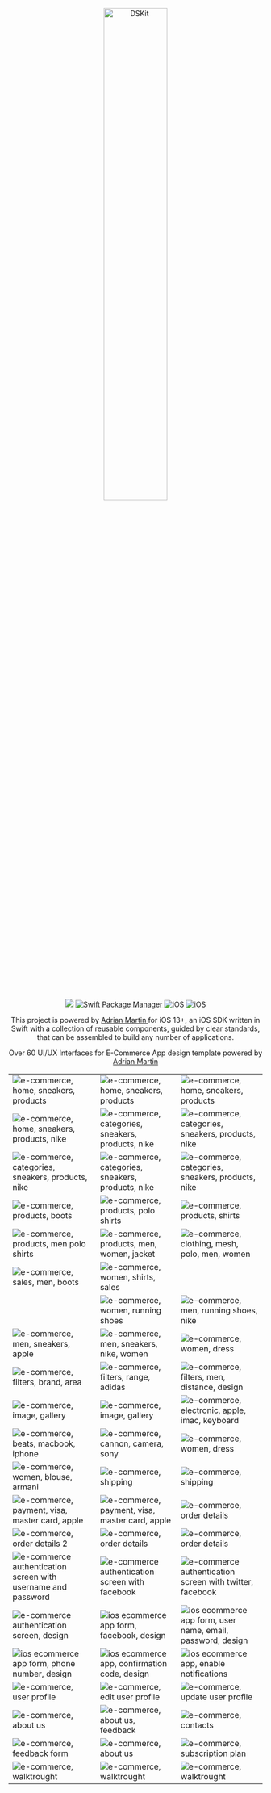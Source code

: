 
<p align="center">
    <img src="https://d33wubrfki0l68.cloudfront.net/ccdd1f46a6a8a919991bc3fc4ef832393ee4d6b2/1db7e/images/app/ecommerce-demo-app.png" width="50%" alt="DSKit"/>
</p>
<p align="center">
    <img src="https://img.shields.io/badge/Swift-5.5-brightgreen.svg" />
    <a href="https://swift.org/package-manager">
        <img src="https://img.shields.io/badge/spm-compatible-brightgreen.svg?style=flat" alt="Swift Package Manager" />
    </a>
    <img src="https://img.shields.io/badge/iOS-13+-brightgreen.svg?style=flat" alt="iOS"/>
    <img src="https://circleci.com/gh/imodeveloperlab/dskit/tree/main.svg?style=shield" alt="iOS"/>
</p>


<p align="center">
This project is powered by <a href="https://github.com/admin-0123"> Adrian Martin </a> for iOS 13+, an iOS SDK written in Swift with a collection of reusable components, guided by clear standards, that can be assembled to build any number of applications.
</p>
<p align="center">    
Over 60 UI/UX Interfaces for E-Commerce App design template powered by <a href="https://github.com/admin-0123"> Adrian Martin </a>
</p>

<table>
    <tr>
      <td><img src="https://d33wubrfki0l68.cloudfront.net/a7e99e6de427485a3281a9d0b468e3f1404c4fc4/b7d72/images/demo/ecommerce/ecommerce-design18.png" class="img-fluid rounded work-image" alt="e-commerce, home, sneakers, products"></td> 
      <td><img src="https://d33wubrfki0l68.cloudfront.net/7ddb3194daf93b4797f6fd16c52742f1ec518d1a/3e1ff/images/demo/ecommerce/ecommerce-design19.png" class="img-fluid rounded work-image" alt="e-commerce, home, sneakers, products"></td>
      <td><img src="https://d33wubrfki0l68.cloudfront.net/7fc5a774ae091677f957c45ae14fc2aae34c1523/21740/images/demo/ecommerce/ecommerce-design20.png" class="img-fluid rounded work-image" alt="e-commerce, home, sneakers, products"></td>
    </tr>
    <tr>
      <td><img src="https://d33wubrfki0l68.cloudfront.net/9ae63d9147c4c91fd773f66864eb1a6d221f2ffa/98067/images/demo/ecommerce/ecommerce-design21.png" class="img-fluid rounded work-image" alt="e-commerce, home, sneakers, products, nike"></td> 
      <td><img src="https://d33wubrfki0l68.cloudfront.net/30eb761c2d1888db3a634a1a67aa542114ed5eb7/3e8e4/images/demo/ecommerce/ecommerce-design22.png" class="img-fluid rounded work-image" alt="e-commerce, categories, sneakers, products, nike"></td>
      <td><img src="https://d33wubrfki0l68.cloudfront.net/c982941fcf027d4f4c5f017555cd2ac45400e9e8/44488/images/demo/ecommerce/ecommerce-design23.png" class="img-fluid rounded work-image" alt="e-commerce, categories, sneakers, products, nike"></td>
    </tr>
    <tr>
      <td><img src="https://d33wubrfki0l68.cloudfront.net/2bbb9d32d55fb60a0483041749f921b98d316c88/e8bda/images/demo/ecommerce/ecommerce-design24.png" class="img-fluid rounded work-image" alt="e-commerce, categories, sneakers, products, nike"></td> 
      <td><img src="https://d33wubrfki0l68.cloudfront.net/de68fea5672f6f0025d9230643abf80f016957b9/acd61/images/demo/ecommerce/ecommerce-design25.png" class="img-fluid rounded work-image" alt="e-commerce, categories, sneakers, products, nike"></td>
      <td><img src="https://d33wubrfki0l68.cloudfront.net/995acacef2fc63d52ee9513616e89d2b71c749b3/8e7e3/images/demo/ecommerce/ecommerce-design26.png" class="img-fluid rounded work-image" alt="e-commerce, categories, sneakers, products, nike"></td>
    </tr>
    <tr>
      <td><img src="https://d33wubrfki0l68.cloudfront.net/b2c73df82a8a6295e6e39aa7ca118278c548d082/2c61b/images/demo/ecommerce/ecommerce-design27.png" class="img-fluid rounded work-image" alt="e-commerce, products, boots"></td> 
      <td><img src="https://d33wubrfki0l68.cloudfront.net/76df0f3caa278e77bfebdc5d29191ecc537bc14c/a47eb/images/demo/ecommerce/ecommerce-design28.png" class="img-fluid rounded work-image" alt="e-commerce, products, polo shirts"></td>
      <td><img src="https://d33wubrfki0l68.cloudfront.net/093c93aab1cdb4ae1882fe3eeb9f265d73f6a979/00452/images/demo/ecommerce/ecommerce-design29.png" class="img-fluid rounded work-image" alt="e-commerce, products, shirts"></td>
    </tr>
    <tr>
      <td><img src="https://d33wubrfki0l68.cloudfront.net/33345f61f1ed19294c2616bcc4f3c160f8e9c935/17488/images/demo/ecommerce/ecommerce-design30.png" class="img-fluid rounded work-image" alt="e-commerce, products, men polo shirts"></td> 
      <td><img src="https://d33wubrfki0l68.cloudfront.net/b3f4e1ea76f058f3c375c7abd0766da48d436fa2/7c643/images/demo/ecommerce/ecommerce-design31.png" class="img-fluid rounded work-image" alt="e-commerce, products, men, women, jacket"></td>
      <td><img src="https://d33wubrfki0l68.cloudfront.net/e526a568d4fc28da5e995bf7dcb251452f7ab52b/90b25/images/demo/ecommerce/ecommerce-design33.png" class="img-fluid rounded work-image" alt="e-commerce, clothing, mesh, polo, men, women"></td>
    </tr>
    <tr>
      <td><img src="https://d33wubrfki0l68.cloudfront.net/0804e15f28867a5466eb27ab1b43880f502093ad/afcfb/images/demo/ecommerce/ecommerce-design34.png" class="img-fluid rounded work-image" alt="e-commerce, sales, men, boots"></td> 
      <td><img src="https://d33wubrfki0l68.cloudfront.net/a182740821794afb46d4a22aae3018ffb85d80c6/81ae0/images/demo/ecommerce/ecommerce-design35.png" class="img-fluid rounded work-image" alt="e-commerce, women, shirts, sales"></td>
      <td><img src="https://d33wubrfki0l68.cloudfront.net/0afe94547402e2e25a0dbc9638820f8feea175e6/21b42/images/demo/ecommerce/ecommerce-design58.png" class="img-fluid rounded work-image" alt=""></td>
    </tr>
    <tr>
      <td><img src="https://d33wubrfki0l68.cloudfront.net/3170bfb59e776bef35bddda8fe4c38706ad869ca/8f09e/images/demo/ecommerce/ecommerce-design59.png" class="img-fluid rounded work-image" alt=""></td> 
      <td><img src="https://d33wubrfki0l68.cloudfront.net/3941c72089beb7043bde07a2cc8b3a332f9aa4b3/608fd/images/demo/ecommerce/ecommerce-design36.png" class="img-fluid rounded work-image" alt="e-commerce, women, running shoes"></td>
      <td><img src="https://d33wubrfki0l68.cloudfront.net/4abf56a139fa8eadb8571ec1e12bd0a59513de85/2c350/images/demo/ecommerce/ecommerce-design37.png" class="img-fluid rounded work-image" alt="e-commerce, men, running shoes, nike"></td>
    </tr>
    <tr>
      <td><img src="https://d33wubrfki0l68.cloudfront.net/fd0a7519637bd2de201299e6d2f85ad6aeb2eaf2/4b0d5/images/demo/ecommerce/ecommerce-design38.png" class="img-fluid rounded work-image" alt="e-commerce, men, sneakers, apple"></td> 
      <td><img src="https://d33wubrfki0l68.cloudfront.net/b42007df9a46138accd23f0f83174b55767eed8d/412e2/images/demo/ecommerce/ecommerce-design39.png" class="img-fluid rounded work-image" alt="e-commerce, men, sneakers, nike, women"></td>
      <td><img src="https://d33wubrfki0l68.cloudfront.net/7ca945c7f3134d279f0953df6e93664451f8cc9e/ed415/images/demo/ecommerce/ecommerce-design41.png" class="img-fluid rounded work-image" alt="e-commerce, women, dress"></td>
    </tr>
    <tr>
      <td><img src="https://d33wubrfki0l68.cloudfront.net/0c1a7731909cbfb58c2745a1ce334b87618e3bda/86131/images/demo/ecommerce/ecommerce-design40.png" class="img-fluid rounded work-image" alt="e-commerce, filters, brand, area"></td> 
      <td><img src="https://d33wubrfki0l68.cloudfront.net/46292bc348c787d6eec859d4a20affa18e4c2b3a/470ce/images/demo/ecommerce/ecommerce-design42.png" class="img-fluid rounded work-image" alt="e-commerce, filters, range, adidas"></td>
      <td><img src="https://d33wubrfki0l68.cloudfront.net/611e902665cf10dc26fa0a2c7288f9cadc3df09d/9de90/images/demo/ecommerce/ecommerce-design43.png" class="img-fluid rounded work-image" alt="e-commerce, filters, men, distance, design"></td>
    </tr>
    <tr>
      <td><img src="https://d33wubrfki0l68.cloudfront.net/63dfd35cda61b8831f1bb06b50665872b4277a28/d7250/images/demo/ecommerce/ecommerce-design44.png" class="img-fluid rounded work-image" alt="e-commerce, image, gallery"></td> 
      <td><img src="https://d33wubrfki0l68.cloudfront.net/692a8d3c37a45d4e26c541cbd26b5f87336818fa/35cbe/images/demo/ecommerce/ecommerce-design45.png" class="img-fluid rounded work-image" alt="e-commerce, image, gallery"></td>
      <td><img src="https://d33wubrfki0l68.cloudfront.net/3a8704bb6278ec25d93640ed6b82c37266d120b4/3abe1/images/demo/ecommerce/ecommerce-design46.png" class="img-fluid rounded work-image" alt="e-commerce, electronic, apple, imac, keyboard"></td>
    </tr>
    <tr>
      <td><img src="https://d33wubrfki0l68.cloudfront.net/a0a2c825cbaf32491361c2626c151e25f664a39d/9bfc9/images/demo/ecommerce/ecommerce-design47.png" class="img-fluid rounded work-image" alt="e-commerce, beats, macbook, iphone"></td> 
      <td><img src="https://d33wubrfki0l68.cloudfront.net/9c43a6d2f2f5d677f4cb415a01a9e102dbdd9e58/3db86/images/demo/ecommerce/ecommerce-design48.png" class="img-fluid rounded work-image" alt="e-commerce, cannon, camera, sony"></td>
      <td><img src="https://d33wubrfki0l68.cloudfront.net/3d511b596b3eab53e7d5c24bc9ed6b71ab3f3445/1f27f/images/demo/ecommerce/ecommerce-design49.png" class="img-fluid rounded work-image" alt="e-commerce, women, dress"></td>
    </tr>
    <tr>
      <td><img src="https://d33wubrfki0l68.cloudfront.net/93f1a7ba77779f6914769681dcc4d991b90a31d4/2ca11/images/demo/ecommerce/ecommerce-design50.png" class="img-fluid rounded work-image" alt="e-commerce, women, blouse, armani"></td> 
      <td><img src="https://d33wubrfki0l68.cloudfront.net/89dbad8262345f23d3bc8f682baca2a567fbe172/e8728/images/demo/ecommerce/ecommerce-design51.png" class="img-fluid rounded work-image" alt="e-commerce, shipping"></td>
      <td><img src="https://d33wubrfki0l68.cloudfront.net/c01ef7d4ae8e652d4ba1f02cfdec9df4083adae7/ae1c2/images/demo/ecommerce/ecommerce-design52.png" class="img-fluid rounded work-image" alt="e-commerce, shipping"></td>
    </tr>
    <tr>
      <td><img src="https://d33wubrfki0l68.cloudfront.net/b2bdf7856a8b6c716bee2f80ea9d3f2ad55ffb3b/04185/images/demo/ecommerce/ecommerce-design53.png" class="img-fluid rounded work-image" alt="e-commerce, payment, visa, master card, apple"></td> 
      <td><img src="https://d33wubrfki0l68.cloudfront.net/d36ee1e4d0958b52a3777b1b4a3a0cba5f11b6a5/02f1a/images/demo/ecommerce/ecommerce-design54.png" class="img-fluid rounded work-image" alt="e-commerce, payment, visa, master card, apple"></td>
      <td><img src="https://d33wubrfki0l68.cloudfront.net/0547b9317d8703b9face88855f0de65e5e9b43bf/62f5f/images/demo/ecommerce/ecommerce-design56.png" class="img-fluid rounded work-image" alt="e-commerce, order details"></td>
    </tr>
    <tr>
      <td><img src="https://d33wubrfki0l68.cloudfront.net/0bda56b5a254a85a2118b067db9da0d81b532ba6/f4c17/images/demo/ecommerce/ecommerce-design57.png" class="img-fluid rounded work-image" alt="e-commerce, order details 2"></td> 
      <td><img src="https://d33wubrfki0l68.cloudfront.net/a37f93e66cb180ab1c0bd8beb15d37e43ecf4aac/a31b1/images/demo/ecommerce/ecommerce-design60.png" class="img-fluid rounded work-image" alt="e-commerce, order details"></td>
      <td><img src="https://d33wubrfki0l68.cloudfront.net/2dcac4f260fc6281ac2ec9bfa6f429f6a113b229/121a5/images/demo/ecommerce/ecommerce-design61.png" class="img-fluid rounded work-image" alt="e-commerce, order details"></td>
    </tr>
    <tr>
      <td><img src="https://d33wubrfki0l68.cloudfront.net/d0eb01e75ea4a4ceeea79747b253eb0a02cd39fd/f2b4c/images/demo/ecommerce/ecommerce-design10.png" class="img-fluid rounded work-image" alt="e-commerce authentication screen with username and password"></td> 
      <td><img src="https://d33wubrfki0l68.cloudfront.net/feff35c884052e064a67de161410e975371a604d/aa9f1/images/demo/ecommerce/ecommerce-design2.png" class="img-fluid rounded work-image" alt="e-commerce authentication screen with facebook"></td>
      <td><img src="https://d33wubrfki0l68.cloudfront.net/610484d47089a864fd60b17ea3a30430862e435a/66e5d/images/demo/ecommerce/ecommerce-design5.png" class="img-fluid rounded work-image" alt="e-commerce authentication screen with twitter, facebook"></td>
    </tr>
    <tr>
      <td><img src="https://d33wubrfki0l68.cloudfront.net/f447ff80168ddbfc0d28f2837000c6e15d9a3f01/6c845/images/demo/ecommerce/ecommerce-design1.png" class="img-fluid rounded work-image" alt="e-commerce authentication screen, design"></td> 
      <td><img src="https://d33wubrfki0l68.cloudfront.net/c3f55b5cc7c1d14de3fe14cda2d5fed26abe7456/c3aae/images/demo/ecommerce/ecommerce-design7.png" class="img-fluid rounded work-image" alt="ios ecommerce app form, facebook, design"></td>
      <td><img src="https://d33wubrfki0l68.cloudfront.net/d8ad46fa63d8a401808aac3eda62903daf008e1f/0f1d1/images/demo/ecommerce/ecommerce-design3.png" class="img-fluid rounded work-image" alt="ios ecommerce app form, user name, email, password, design"></td>
    </tr>
    <tr>
      <td><img src="https://d33wubrfki0l68.cloudfront.net/9eb10251364068e61f1c939f7027cdb26d9b7772/fb404/images/demo/ecommerce/ecommerce-design9.png" class="img-fluid rounded work-image" alt="ios ecommerce app form, phone number, design"></td> 
      <td><img src="https://d33wubrfki0l68.cloudfront.net/897236e7b527e931ac380694c67784c00346efc1/8b53b/images/demo/ecommerce/ecommerce-design8.png" class="img-fluid rounded work-image" alt="ios ecommerce app, confirmation code, design"></td>
      <td><img src="https://d33wubrfki0l68.cloudfront.net/cd894dad0dc7ed4fc1a7f7df8fc5ebacfc35e902/2ee65/images/demo/ecommerce/ecommerce-design13.png" class="img-fluid rounded work-image" alt="ios ecommerce app, enable notifications"></td>
    </tr>
    <tr>
      <td><img src="https://d33wubrfki0l68.cloudfront.net/5333c7e539d92e02905ec37776db776cc3f4a562/65c21/images/demo/ecommerce/ecommerce-design12.png" class="img-fluid rounded work-image" alt="e-commerce, user profile"></td> 
      <td><img src="https://d33wubrfki0l68.cloudfront.net/1d9b8da6dd6e11e959472c8ec6bb110516bb9c14/3104e/images/demo/ecommerce/ecommerce-design6.png" class="img-fluid rounded work-image" alt="e-commerce, edit user profile"></td>
      <td><img src="https://d33wubrfki0l68.cloudfront.net/d866ca29822181a047bd5178ade4d17289c97e4f/aa58d/images/demo/ecommerce/ecommerce-design4.png" class="img-fluid rounded work-image" alt="e-commerce, update user profile"></td>
    </tr>
    <tr>
      <td><img src="https://d33wubrfki0l68.cloudfront.net/d67d0341f9356163e474394797237e7fee8c31d0/3198e/images/demo/ecommerce/ecommerce-design15.png" class="img-fluid rounded work-image" alt="e-commerce, about us"></td> 
      <td><img src="https://d33wubrfki0l68.cloudfront.net/7589e713f7519e6006a45f73203074315b212b5f/bcc5f/images/demo/ecommerce/ecommerce-design63.png" class="img-fluid rounded work-image" alt="e-commerce, about us, feedback"></td>
      <td><img src="https://d33wubrfki0l68.cloudfront.net/e0bb099524b1a16313eda9a8bc195b37512570e2/e8659/images/demo/ecommerce/ecommerce-design62.png" class="img-fluid rounded work-image" alt="e-commerce, contacts"></td>
    </tr>
    <tr>
      <td><img src="https://d33wubrfki0l68.cloudfront.net/464a002c2ca9644f973e1e8fc6e10c12f212e35b/7e4e1/images/demo/ecommerce/ecommerce-design11.png" class="img-fluid rounded work-image" alt="e-commerce, feedback form"></td> 
      <td><img src="https://d33wubrfki0l68.cloudfront.net/6943d55c808994c9e800ed25daf7ac00a8822b78/fa9e7/images/demo/ecommerce/ecommerce-design14.png" class="img-fluid rounded work-image" alt="e-commerce, about us"></td>
      <td><img src="https://d33wubrfki0l68.cloudfront.net/62bf3ba93a3f63ba62745bfd44220ee865d96a2e/0526d/images/demo/ecommerce/ecommerce-design55.png" class="img-fluid rounded work-image" alt="e-commerce, subscription plan"></td>
    </tr>
    <tr>
      <td><img src="https://d33wubrfki0l68.cloudfront.net/cfcf24fed4234f4b6305c0b702073b8f4b7b7bed/103d5/images/demo/ecommerce/ecommerce-design17.png" class="img-fluid rounded work-image" alt="e-commerce, walktrought"></td> 
      <td><img src="https://d33wubrfki0l68.cloudfront.net/a202289bb3e7fb16bcb4d8f5446a4992f24a0d75/3930b/images/demo/ecommerce/ecommerce-design64.png" class="img-fluid rounded work-image" alt="e-commerce, walktrought"></td>
      <td><img src="https://d33wubrfki0l68.cloudfront.net/c9445b54215c7a3253fdc54172e77c494904784b/860ca/images/demo/ecommerce/ecommerce-design16.png" class="img-fluid rounded work-image" alt="e-commerce, walktrought"></td>
    </tr>
</table>
